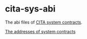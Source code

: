 # cita-sys-abi

The abi files of [CITA system contracts](https://github.com/cryptape/cita/tree/develop/scripts/contracts).

[The addresses of system contracts](https://github.com/cryptape/cita/blob/develop/cita-chain/types/src/reserved_addresses.rs)
